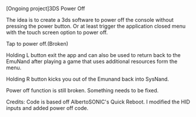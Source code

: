 [Ongoing project]3DS Power Off

The idea is to create a 3ds software to power off the console without pressing the power button. Or at least trigger the application closed menu with the touch screen option to power off.

Tap to power off.(Broken)

Holding L button exit the app and can also be used to return back to the EmuNand after playing a game that uses additional resources form the menu.

Holding R button kicks you out of the Emunand back into SysNand.

Power off function is still broken. Something needs to be fixed.

Credits:
Code is based off AlbertoSONIC's Quick Reboot. I modified the HID inputs and added power off code.

